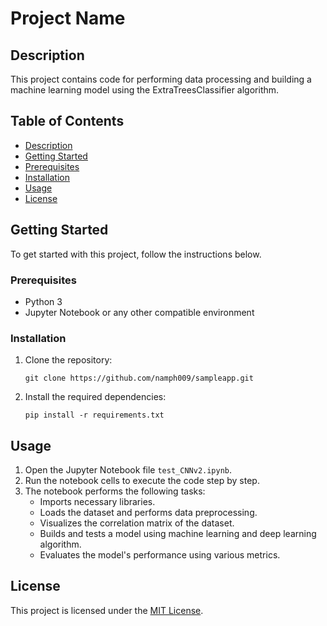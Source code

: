 # Project Name

## Description
This project contains code for performing data processing and building a machine learning model using the ExtraTreesClassifier algorithm.

## Table of Contents
- [Description](#description)
- [Getting Started](#getting-started)
- [Prerequisites](#prerequisites)
- [Installation](#installation)
- [Usage](#usage)
- [License](#license)

## Getting Started
To get started with this project, follow the instructions below.

### Prerequisites
- Python 3
- Jupyter Notebook or any other compatible environment

### Installation
1. Clone the repository:
   ```
   git clone https://github.com/namph009/sampleapp.git
   ```
2. Install the required dependencies:
   ```
   pip install -r requirements.txt
   ```

## Usage
1. Open the Jupyter Notebook file `test_CNNv2.ipynb`.
2. Run the notebook cells to execute the code step by step.
3. The notebook performs the following tasks:
   - Imports necessary libraries.
   - Loads the dataset and performs data preprocessing.
   - Visualizes the correlation matrix of the dataset.
   - Builds and tests a model using machine learning and deep learning algorithm.
   - Evaluates the model's performance using various metrics.

## License
This project is licensed under the [MIT License](LICENSE).
